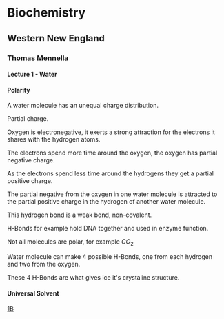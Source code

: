 # Biochemistry
## Western New England 
### Thomas Mennella
#### Lecture 1 - Water

#### Polarity

A water molecule has an unequal charge distribution.  

Partial charge.

Oxygen is electronegative, it exerts a strong attraction for the electrons it shares with the hydrogen atoms.

The electrons spend more time around the oxygen, the oxygen has partial negative charge.

As the electrons spend less time around the hydrogens they get a partial positive charge.

The partial negative from the oxygen in one water molecule is attracted to the partial positive charge in the hydrogen of another water molecule.  

This hydrogen bond is a weak bond, non-covalent.  

H-Bonds for example hold DNA together and used in enzyme function.

Not all molecules are polar, for example $CO_2$  

Water molecule can make 4 possible H-Bonds, one from each hydrogen and two from the oxygen.  

These 4 H-Bonds are what gives ice it's crystaline structure.  

#### Universal Solvent 
[1B](https://youtu.be/WN9s7yMcLF8?list=PL5xvztUyPgDqBLP4fq8FDtU3-7wtmQLG6&t=4)


####